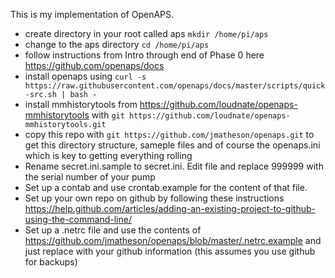 This is my implementation of OpenAPS. 

* create directory in your root called aps ```mkdir /home/pi/aps```
* change to the aps directory ```cd /home/pi/aps```
* follow instructions from Intro through end of Phase 0 here https://github.com/openaps/docs
* install openaps using ```curl -s https://raw.githubusercontent.com/openaps/docs/master/scripts/quick-src.sh | bash -```
* install mmhistorytools from https://github.com/loudnate/openaps-mmhistorytools with ```git https://github.com/loudnate/openaps-mmhistorytools.git```
* copy this repo with ```git https://github.com/jmatheson/openaps.git``` to get this directory structure, sameple files and of course the openaps.ini which is key to getting everything rolling
* Rename secret.ini.sample to secret.ini. Edit file and replace 999999 with the serial number of your pump
* Set up a contab and use crontab.example for the content of that file.
* Set up your own repo on github by following these instructions https://help.github.com/articles/adding-an-existing-project-to-github-using-the-command-line/
* Set up a .netrc file and use the contents of https://github.com/jmatheson/openaps/blob/master/.netrc.example and just replace with your github information (this assumes you use github for backups)
